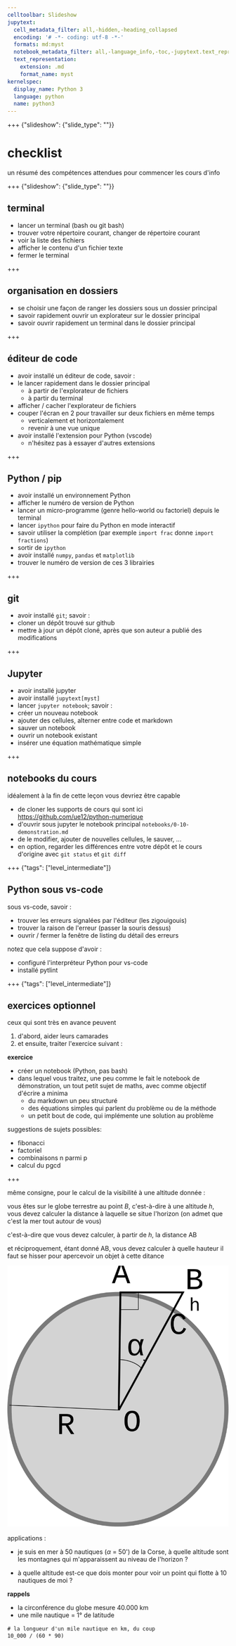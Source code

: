 ```yaml
---
celltoolbar: Slideshow
jupytext:
  cell_metadata_filter: all,-hidden,-heading_collapsed
  encoding: '# -*- coding: utf-8 -*-'
  formats: md:myst
  notebook_metadata_filter: all,-language_info,-toc,-jupytext.text_representation.jupytext_version,-jupytext.text_representation.format_version
  text_representation:
    extension: .md
    format_name: myst
kernelspec:
  display_name: Python 3
  language: python
  name: python3
---
```


+++ {"slideshow": {"slide_type": ""}}

# checklist

un résumé des compétences attendues pour commencer les cours d'info

+++ {"slideshow": {"slide_type": ""}}

## terminal

* lancer un terminal (bash ou git bash)
* trouver votre répertoire courant, changer de répertoire courant
* voir la liste des fichiers
* afficher le contenu d'un fichier texte
* fermer le terminal

+++

## organisation en dossiers

* se choisir une façon de ranger les dossiers sous un dossier principal
* savoir rapidement ouvrir un explorateur sur le dossier principal
* savoir ouvrir rapidement un terminal dans le dossier principal

+++

## éditeur de code

* avoir installé un éditeur de code, savoir :
* le lancer rapidement dans le dossier principal
  * à partir de l'explorateur de fichiers
  * à partir du terminal
* afficher / cacher l'explorateur de fichiers
* couper l'écran en 2 pour travailler sur deux fichiers en même temps
  * verticalement et horizontalement
  * revenir à une vue unique
* avoir installé l'extension pour Python (vscode) 
  * n'hésitez pas à essayer d'autres extensions

+++

## Python / pip

* avoir installé un environnement Python
* afficher le numéro de version de Python
* lancer un micro-programme (genre hello-world ou factoriel) depuis le terminal
* lancer `ipython` pour faire du Python en mode interactif
* savoir utiliser la complétion (par exemple `import frac` donne `import fractions`)
* sortir de `ipython`
* avoir installé `numpy`, `pandas` et `matplotlib`
* trouver le numéro de version de ces 3 librairies

+++

## git

* avoir installé `git`; savoir :
* cloner un dépôt trouvé sur github
* mettre à jour un dépôt cloné, après que son auteur a publié des modifications

+++

## Jupyter

* avoir installé jupyter
* avoir installé `jupytext[myst]`
* lancer `jupyter notebook`; savoir :
* créer un nouveau notebook
* ajouter des cellules, alterner entre code et markdown
* sauver un notebook
* ouvrir un notebook existant
* insérer une équation mathématique simple

+++

## notebooks du cours

idéalement à la fin de cette leçon vous devriez être capable

* de cloner les supports de cours qui sont ici  
  <https://github.com/ue12/python-numerique>
* d'ouvrir sous jupyter le notebook principal `notebooks/0-10-demonstration.md`  
* de le modifier, ajouter de nouvelles cellules, le sauver, ...
* en option, regarder les différences entre votre dépôt et le cours d'origine avec `git status` et `git diff`

+++ {"tags": ["level_intermediate"]}

## Python sous vs-code

sous vs-code, savoir :
* trouver les erreurs signalées par l'éditeur (les zigouigouis)
* trouver la raison de l'erreur (passer la souris dessus)
* ouvrir / fermer la fenêtre de listing du détail des erreurs

notez que cela suppose d'avoir :
* configuré l'interpréteur Python pour vs-code
* installé pytlint

+++ {"tags": ["level_intermediate"]}

## exercices optionnel

ceux qui sont très en avance peuvent 

1. d'abord, aider leurs camarades 
1. et ensuite, traiter l'exercice suivant :

**exercice**

* créer un notebook (Python, pas bash)
* dans lequel vous traitez, une peu comme le fait le notebook de démonstration, un tout petit sujet de maths, avec comme objectif d'écrire a minima
  * du markdown un peu structuré
  * des équations simples qui parlent du problème ou de la méthode
  * un petit bout de code, qui implémente une solution au problème
  
suggestions de sujets possibles: 
* fibonacci
* factoriel
* combinaisons n parmi p
* calcul du pgcd

+++

même consigne, pour le calcul de la visibilité à une altitude donnée :

vous êtes sur le globe terrestre au point $B$, c'est-à-dire à une altitude $h$, vous devez calculer la distance à laquelle se situe l'horizon (on admet que c'est la mer tout autour de vous)

c'est-à-dire que vous devez calculer, à partir de $h$, la distance AB

et réciproquement, étant donné AB, vous devez calculer à quelle hauteur il faut se hisser pour apercevoir un objet à cette ditance

![](media/illustration-earth.svg)

applications :

* je suis en mer à 50 nautiques ($\alpha$ = 50') de la Corse, à quelle altitude sont les montagnes qui m'apparaissent au niveau de l'horizon ?

* à quelle altitude est-ce que dois monter pour voir un point qui flotte à 10 nautiques de moi ?

**rappels** 

* la circonférence du globe mesure 40.000 km 
* une mile nautique = 1° de latitude

```{code-cell} ipython3
# la longueur d'un mile nautique en km, du coup
10_000 / (60 * 90)
```
